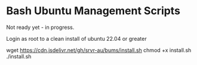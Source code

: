 Bash Ubuntu Management Scripts
===============================
Not ready yet - in progress.

Login as root to a clean install of ubuntu 22.04 or greater

wget https://cdn.jsdelivr.net/gh/srvr-au/bums/install.sh
chmod +x install.sh
./install.sh
